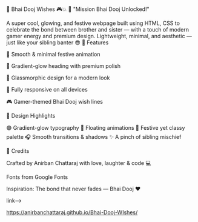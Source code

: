 🌟 Bhai Dooj Wishes 🎮💥
💫 "Mission Bhai Dooj Unlocked!"

A super cool, glowing, and festive webpage built using HTML, CSS to celebrate the bond between brother and sister — with a touch of modern gamer energy and premium design.
Lightweight, minimal, and aesthetic — just like your sibling banter 😎
🧠 Features

💖 Smooth & minimal festive animation

🌈 Gradient-glow heading with premium polish

🧊 Glassmorphic design for a modern look

🎨 Fully responsive on all devices

🎮 Gamer-themed Bhai Dooj wish lines

💅 Design Highlights

🟣 Gradient-glow typography
🔮 Floating animations
🎇 Festive yet classy palette
🎧 Smooth transitions & shadows
✨ A pinch of sibling mischief

🧡 Credits

Crafted by Anirban Chattaraj with love, laughter & code 💻

Fonts from Google Fonts

Inspiration: The bond that never fades — Bhai Dooj ❤️


link-->

https://anirbanchattaraj.github.io/Bhai-Dooj-WIshes/

